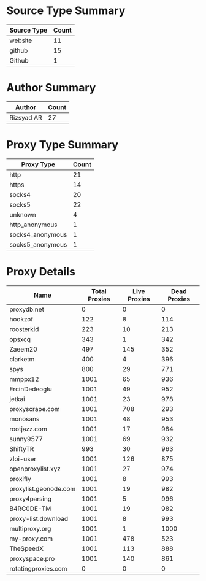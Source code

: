 # Source Type Summary

| Source Type | Count |
|-------------|-------|
| website | 11 |
| github | 15 |
| Github | 1 |


# Author Summary

| Author | Count |
|--------|-------|
| Rizsyad AR | 27 |


# Proxy Type Summary

| Proxy Type | Count |
|------------|-------|
| http | 21 |
| https | 14 |
| socks4 | 20 |
| socks5 | 22 |
| unknown | 4 |
| http_anonymous | 1 |
| socks4_anonymous | 1 |
| socks5_anonymous | 1 |


# Proxy Details

| Name | Total Proxies | Live Proxies | Dead Proxies |
|------|---------------|--------------|---------------|
| proxydb.net | 0 | 0 | 0 |
| hookzof | 122 | 8 | 114 |
| roosterkid | 223 | 10 | 213 |
| opsxcq | 343 | 1 | 342 |
| Zaeem20 | 497 | 145 | 352 |
| clarketm | 400 | 4 | 396 |
| spys | 800 | 29 | 771 |
| mmppx12 | 1001 | 65 | 936 |
| ErcinDedeoglu | 1001 | 49 | 952 |
| jetkai | 1001 | 23 | 978 |
| proxyscrape.com | 1001 | 708 | 293 |
| monosans | 1001 | 48 | 953 |
| rootjazz.com | 1001 | 17 | 984 |
| sunny9577 | 1001 | 69 | 932 |
| ShiftyTR | 993 | 30 | 963 |
| zloi-user | 1001 | 126 | 875 |
| openproxylist.xyz | 1001 | 27 | 974 |
| proxifly | 1001 | 8 | 993 |
| proxylist.geonode.com | 1001 | 19 | 982 |
| proxy4parsing | 1001 | 5 | 996 |
| B4RC0DE-TM | 1001 | 19 | 982 |
| proxy-list.download | 1001 | 8 | 993 |
| multiproxy.org | 1001 | 1 | 1000 |
| my-proxy.com | 1001 | 478 | 523 |
| TheSpeedX | 1001 | 113 | 888 |
| proxyspace.pro | 1001 | 140 | 861 |
| rotatingproxies.com | 0 | 0 | 0 |
